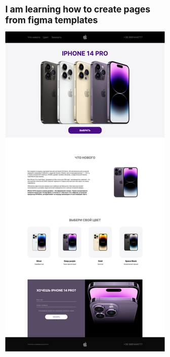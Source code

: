 
# I am learning how to create pages from figma templates

![alt text](https://github.com/ctenjlep/Figma-to-HTML5/blob/travego/screenshot.png?raw=true)

